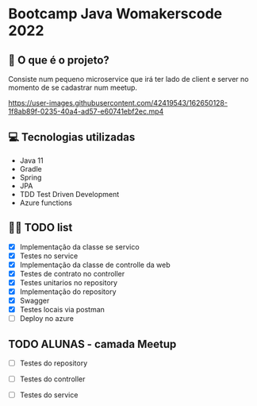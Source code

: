 # Bootcamp Java Womakerscode 2022

## 🤔 O que é o projeto?

Consiste num pequeno microservice que irá ter lado de client e server no momento de se cadastrar num meetup.


https://user-images.githubusercontent.com/42419543/162650128-1f8ab89f-0235-40a4-ad57-e60741ebf2ec.mp4

## 💻 Tecnologias utilizadas

- Java 11
- Gradle
- Spring
- JPA
- TDD Test Driven Development
- Azure functions

## 👩‍💻 TODO list
- [X] Implementação da classe se servico
- [X] Testes no service
- [X] Implementação da classe de controlle da web
- [X] Testes de contrato no controller
- [X] Testes unitarios no repository
- [X] Implementação do repository
- [X] Swagger
- [X] Testes locais via postman
- [ ] Deploy no azure

## TODO ALUNAS - camada Meetup

- [ ] Testes do repository 
- [ ] Testes do controller
- [ ] Testes do service







